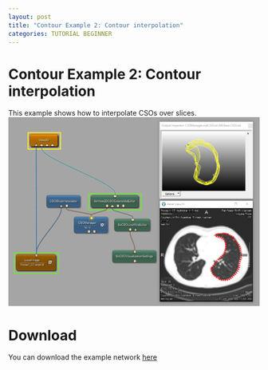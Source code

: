 ```yaml
---
layout: post
title: "Contour Example 2: Contour interpolation"
categories: TUTORIAL BEGINNER
---
```


# Contour Example 2: Contour interpolation
This example shows how to interpolate CSOs over slices.
![Screenshot](/examples/data_objects/contours/example2/image.png)

# Download
You can download the example network [here](/examples/data_objects/contours/example2/ContourExample2.mlab)
